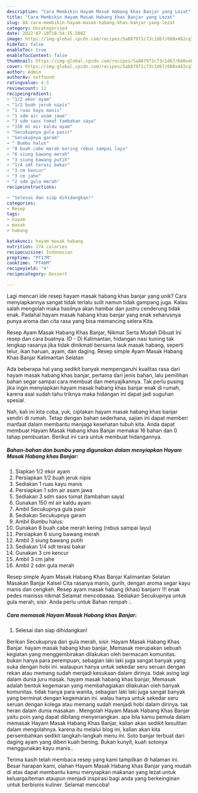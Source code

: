 ```yaml
---
description: "Cara Membikin Hayam Masak Habang khas Banjar yang Lezat"
title: "Cara Membikin Hayam Masak Habang khas Banjar yang Lezat"
slug: 84-cara-membikin-hayam-masak-habang-khas-banjar-yang-lezat
category: Uncategorized
date: 2022-07-10T18:54:15.508Z
image: https://img-global.cpcdn.com/recipes/5a887971c73c1d67/680x482cq70/hayam-masak-habang-khas-banjar-foto-resep-utama.jpg
hideToc: false
enableToc: true
enableTocContent: false
thumbnail: https://img-global.cpcdn.com/recipes/5a887971c73c1d67/680x482cq70/hayam-masak-habang-khas-banjar-foto-resep-utama.jpg
cover: https://img-global.cpcdn.com/recipes/5a887971c73c1d67/680x482cq70/hayam-masak-habang-khas-banjar-foto-resep-utama.jpg
author: Admin
authorAv: notfound
ratingvalue: 4.3
reviewcount: 11
recipeingredient:
- "1/2 ekor ayam"
- "1/2 buah jeruk nipis"
- "1 ruas kayu manis"
- "1 sdm air asam jawa"
- "3 sdm saos tomat tambahan saya"
- "150 ml air kaldu ayam"
- "Secukupnya gula pasir"
- "Secukupnya garam"
- " Bumbu halus"
- "8 buah cabe merah kering rebus sampai layu"
- "6 siung bawang merah"
- "3 siung bawang putih"
- "1/4 sdt terasi bakar"
- "3 cm kencur"
- "3 cm jahe"
- "2 sdm gula merah"
recipeinstructions:

- "Selesai dan siap dihidangkan!"
categories:
- Resep
tags:
- hayam
- masak
- habang

katakunci: hayam masak habang 
nutrition: 174 calories
recipecuisine: Indonesian
preptime: "PT17M"
cooktime: "PT46M"
recipeyield: "4"
recipecategory: Dessert

---
```





Lagi mencari ide resep hayam masak habang khas banjar yang unik? Cara menyiapkannya sangat tidak terlalu sulit namun tidak gampang juga. Kalau salah mengolah maka hasilnya akan hambar dan justru cenderung tidak enak. Padahal hayam masak habang khas banjar yang enak seharusnya punya aroma dan cita rasa yang bisa memancing selera Kita.





Resep Ayam Masak Habang Khas Banjar, Nikmat Serta Mudah Dibuat Ini resep dan cara buatnya. ID - Di Kalimantan, hidangan nasi kuning tak lengkap rasanya jika tidak dinikmati bersama lauk masak habang, seperti telur, ikan haruan, ayam, dan daging. Resep simple Ayam Masak Habang Khas Banjar Kalimantan Selatan

Ada beberapa hal yang sedikit banyak mempengaruhi kualitas rasa dari hayam masak habang khas banjar, pertama dari jenis bahan, lalu pemilihan bahan segar sampai cara membuat dan menyajikannya. Tak perlu pusing jika ingin menyiapkan hayam masak habang khas banjar enak di rumah, karena asal sudah tahu triknya maka hidangan ini dapat jadi suguhan spesial.






Nah, kali ini kita coba, yuk, ciptakan hayam masak habang khas banjar sendiri di rumah. Tetap dengan bahan sederhana, sajian ini dapat memberi manfaat dalam membantu menjaga kesehatan tubuh kita. Anda dapat membuat Hayam Masak Habang khas Banjar memakai 16 bahan dan 0 tahap pembuatan. Berikut ini cara untuk membuat hidangannya.

<!--inarticleads1-->

##### Bahan-bahan dan bumbu yang digunakan dalam menyiapkan Hayam Masak Habang khas Banjar:

1. Siapkan 1/2 ekor ayam
1. Persiapkan 1/2 buah jeruk nipis
1. Sediakan 1 ruas kayu manis
1. Persiapkan 1 sdm air asam jawa
1. Sediakan 3 sdm saos tomat (tambahan saya)
1. Gunakan 150 ml air kaldu ayam
1. Ambil Secukupnya gula pasir
1. Sediakan Secukupnya garam
1. Ambil  Bumbu halus:
1. Gunakan 8 buah cabe merah kering (rebus sampai layu)
1. Persiapkan 6 siung bawang merah
1. Ambil 3 siung bawang putih
1. Sediakan 1/4 sdt terasi bakar
1. Gunakan 3 cm kencur
1. Ambil 3 cm jahe
1. Ambil 2 sdm gula merah


Resep simple Ayam Masak Habang Khas Banjar Kalimantan Selatan Masakan Banjar Kalsel Cita rasanya manis, gurih, dengan aroma segar kayu manis dan cengkeh. Resep ayam masak habang (khas) banjarrr !!! enak pedes manisss nikmat Selamat mencobaaaa. Sediakan Secukupnya untuk gula merah, sisir. Anda perlu untuk Bahan rempah :. 

<!--inarticleads2-->

##### Cara memasak Hayam Masak Habang khas Banjar:


1. Selesai dan siap dihidangkan!

Berikan Secukupnya dari gula merah, sisir. Hayam Masak Habang Khas Banjar. hayam masak habang khas banjar, Memasak merupakan sebuah kegiatan yang menggembirakan dilakukan oleh bermacam komunitas. bukan hanya para perempuan, sebagian laki laki juga sangat banyak yang suka dengan hobi ini. walaupun hanya untuk sekedar seru seruan dengan rekan atau memang sudah menjadi kesukaan dalam dirinya. tidak asing lagi dalam dunia juru masak. hayam masak habang khas banjar, Memasak adalah bentuk kegemaran yang membahagiakan dilakukan oleh banyak komunitas. tidak hanya para wanita, sebagian laki laki juga sangat banyak yang berminat dengan kegemaran ini. walau hanya untuk sekedar seru seruan dengan kolega atau memang sudah menjadi hobi dalam dirinya. tak heran dalam dunia masakan . Mengolah Hayam Masak Habang Khas Banjar yaitu poin yang dapat dibilang menyenangkan. apa bila kamu pemula dalam memasak Hayam Masak Habang Khas Banjar, kalian akan sedikit kesulitan dalam mengolahnya. karena itu melalui blog ini, kalian akan kita persembahkan sedikit langkah-langkah menu ini. Soto banjar terbuat dari daging ayam yang diberi kuah bening. Bukan kunyit, kuah sotonya menggunakan kayu manis.. 

Terima kasih telah membaca resep yang kami tampilkan di halaman ini. Besar harapan kami, olahan Hayam Masak Habang khas Banjar yang mudah di atas dapat membantu kamu menyiapkan makanan yang lezat untuk keluarga/teman ataupun menjadi inspirasi bagi anda yang berkeinginan untuk berbisnis kuliner. Selamat mencoba!
